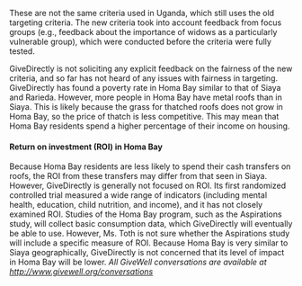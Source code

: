 These are not the same criteria used in Uganda, which still uses the old targeting criteria. The new criteria took into account feedback from focus groups (e.g., feedback about the importance of widows as a particularly vulnerable group), which were conducted before the criteria were fully tested.

GiveDirectly is not soliciting any explicit feedback on the fairness of the new criteria, and so far has not heard of any issues with fairness in targeting. GiveDirectly has found a poverty rate in Homa Bay similar to that of Siaya and Rarieda. However, more people in Homa Bay have metal roofs than in Siaya. This is likely because the grass for thatched roofs does not grow in Homa Bay, so the price of thatch is less competitive. This may mean that Homa Bay residents spend a higher percentage of their income on housing.

#### Return on investment (ROI) in Homa Bay

Because Homa Bay residents are less likely to spend their cash transfers on roofs, the ROI from these transfers may differ from that seen in Siaya. However, GiveDirectly is generally not focused on ROI. Its first randomized controlled trial measured a wide range of indicators (including mental health, education, child nutrition, and income), and it has not closely examined ROI. Studies of the Homa Bay program, such as the Aspirations study, will collect basic consumption data, which GiveDirectly will eventually be able to use. However, Ms. Toth is not sure whether the Aspirations study will include a specific measure of ROI. Because Homa Bay is very similar to Siaya geographically, GiveDirectly is not concerned that its level of impact in Homa Bay will be lower. _All GiveWell conversations are available at http://www.givewell.org/conversations_